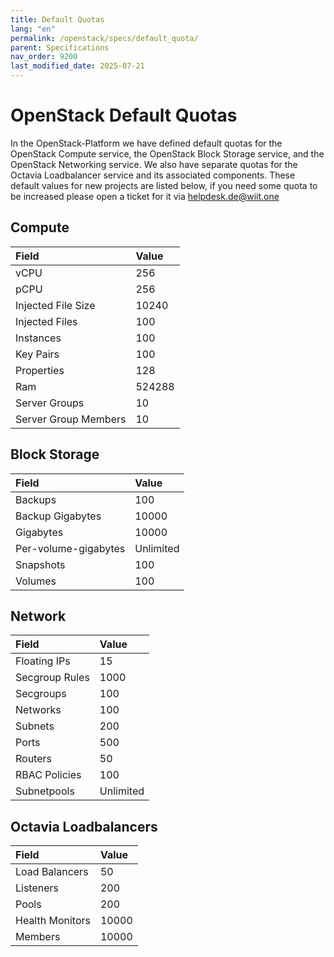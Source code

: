 ```yaml
---
title: Default Quotas
lang: "en"
permalink: /openstack/specs/default_quota/
parent: Specifications
nav_order: 9200
last_modified_date: 2025-07-21
---
```


OpenStack Default Quotas
========================

In the OpenStack-Platform we have defined default quotas for the OpenStack Compute service, the OpenStack Block Storage service, and the OpenStack Networking service. We also have separate quotas for the Octavia Loadbalancer service and its associated components. These default values for new projects are listed below, if you need some quota to be increased please open a ticket for it via [helpdesk.de@wiit.one](mailto:helpdesk.de@wiit.one)

Compute
----------------

|**Field**                 |**Value**            |
|:-------------------------|:--------------------|
| vCPU                     |        256          |
| pCPU                     |        256          |
| Injected File Size       |        10240        |
| Injected Files           |        100          |
| Instances                |        100          |
| Key Pairs                |        100          |
| Properties               |        128          |
| Ram                      |        524288       |
| Server Groups            |        10           |
| Server Group Members     |        10           |

Block Storage
----------------------

|**Field**                 |**Value**            |
|:-------------------------|:--------------------|
| Backups                  |        100          |
| Backup Gigabytes         |        10000        |
| Gigabytes                |        10000        |
| Per-volume-gigabytes     |        Unlimited    |
| Snapshots                |        100          |
| Volumes                  |        100          |

Network
----------------

|**Field**                 |**Value**            |
|:-------------------------|:--------------------|
| Floating IPs             |        15           |
| Secgroup Rules           |        1000         |
| Secgroups                |        100          |
| Networks                 |        100          |
| Subnets                  |        200          |
| Ports                    |        500          |
| Routers                  |        50           |
| RBAC Policies            |        100          |
| Subnetpools              |        Unlimited    |

Octavia Loadbalancers
----------------

|**Field**                 |**Value**            |
|:-------------------------|:--------------------|
| Load Balancers           | 50                  |
| Listeners                | 200                 |
| Pools                    | 200                 |
| Health Monitors          | 10000               |
| Members                  | 10000               |
